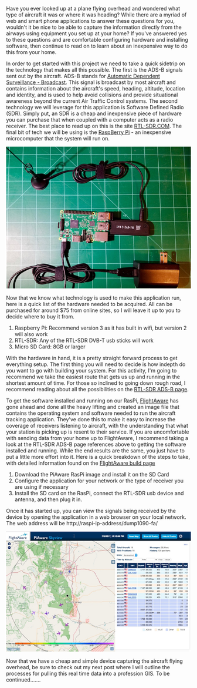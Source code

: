Have you ever looked up at a plane flying overhead and wondered what type of aircraft it was or where it was heading?   While there are a myriad of web and smart phone applications to answer these questions for you, wouldn't it be nice to be able to capture the information directly from the airways using equipment you set up at your home?   If you've answered yes to these questions and are comfortable configuring hardware and installing software, then continue to read on to learn about an inexpensive way to do this from your home.

In order to get started with this project we need to take a quick sidetrip on the technology that makes all this possible.  The first is the ADS-B signals sent out by the aircraft.  ADS-B stands for [Automatic Dependent Surveillance - Broadcast](https://en.wikipedia.org/wiki/Automatic_dependent_surveillance_%E2%80%93_broadcast#Description).  This signal is broadcast by most aircraft and contains information about the aircraft's speed, heading, altitude, location and identity, and is used to help avoid collisions and provide situational awareness beyond the current Air Traffic Control systems.  The second technology we will leverage for this application is Software Defined Radio (SDR).  Simply put, an SDR is a cheap and inexpensive piece of hardware you can purchase that when coupled with a computer acts as a radio receiver.  The best place to read up on this is the site [RTL-SDR.COM](http://www.rtl-sdr.com/about-rtl-sdr/).  The final bit of tech we will be using is the [RaspBerry Pi](https://www.raspberrypi.org/help/faqs/#introWhatIs) - an inexpensive microcomputer that the system will run on.

![Hardware setup to make this all work](./hardware_sm.jpg)

Now that we know what technology is used to make this application run, here is a quick list of the hardware needed to be acquired.   All can be purchased for around $75 from online sites, so I will leave it up to you to decide where to buy it from.

1. Raspberry Pi:  Recommend version 3 as it has built in wifi, but version 2 will also work
2. RTL-SDR:  Any of the RTL-SDR DVB-T usb sticks will work
3. Micro SD Card:  8GB or larger

With the hardware in hand, it is a pretty straight forward process to get everything setup.  The first thing you will need to decide is how indepth do you want to go with building your system.   For this activity, I'm going to recommend we take the easiest route that gets us up and running in the shortest amount of time.   For those so inclined to going down rough road, I recommend reading about all the possibilities on the [RTL-SDR ADS-B page](http://www.rtl-sdr.com/adsb-aircraft-radar-with-rtl-sdr/).   

To get the software installed and running on our RasPi, [FlightAware](http://flightaware.com) has gone ahead and done all the heavy lifting and created an image file that contains the operating system and software needed to run the aircraft tracking application.  They've done this to make it easy to increase the coverage of receivers listening to aircraft, with the understanding that what your station is picking up is resent to their service.  If you are uncomfortable with sending data from your home up to FlightAware, I recommend taking a look at the RTL-SDR ADS-B page references above to getting the software installed and running.  While the end results are the same, you just have to put a little more effort into it.   Here is a quick breakdown of the steps to take, with detailed information found on the [FlightAware build page](http://flightaware.com/adsb/piaware/build)

1. Download the PiAware RasPi image and install it on the SD Card
2. Configure the application for your network or the type of receiver you are using if necessary
3. Install the SD card on the RasPi, connect the RTL-SDR usb device and antenna, and then plug it in.

Once it has started up, you can view the signals being received by the device by opening the application in a web browser on your local network.  The web address will be http://raspi-ip-address/dump1090-fa/

![FlightAware Web Application](./dump1090-fa_sm.jpg)

Now that we have a cheap and simple device capturing the aircraft flying overhead, be sure to check out my next post where I will outline the processes for pulling this real time data into a profession GIS.   To be continued.......
